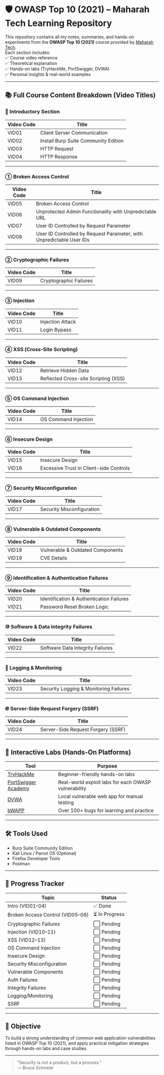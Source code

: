 # 🛡️ OWASP Top 10 (2021) – Maharah Tech Learning Repository

This repository contains all my notes, summaries, and hands-on experiments from the **OWASP Top 10 (2021)** course provided by [Maharah Tech](https://maharatech.gov.eg/course/view.php?id=2144).  
Each section includes:  
✅ Course video reference  
✅ Theoretical explanation  
✅ Hands-on labs (TryHackMe, PortSwigger, DVWA)  
✅ Personal insights & real-world examples

---

## 📚 Full Course Content Breakdown (Video Titles)

### 🔰 Introductory Section
| Video Code | Title |
|------------|-------|
| VID01 | Client Server Communication |
| VID02 | Install Burp Suite Community Edition |
| VID03 | HTTP Request |
| VID04 | HTTP Response |

---

### ① Broken Access Control
| Video Code | Title |
|------------|-------|
| VID05 | Broken Access Control |
| VID06 | Unprotected Admin Functionality with Unpredictable URL |
| VID07 | User ID Controlled by Request Parameter |
| VID08 | User ID Controlled by Request Parameter, with Unpredictable User IDs |

---

### ② Cryptographic Failures
| Video Code | Title |
|------------|-------|
| VID09 | Cryptographic Failures |

---

### ③ Injection
| Video Code | Title |
|------------|-------|
| VID10 | Injection Attack |
| VID11 | Login Bypass |

---

### ④ XSS (Cross-Site Scripting)
| Video Code | Title |
|------------|-------|
| VID12 | Retrieve Hidden Data |
| VID13 | Reflected Cross-site Scripting (XSS) |

---

### ⑤ OS Command Injection
| Video Code | Title |
|------------|-------|
| VID14 | OS Command Injection |

---

### ⑥ Insecure Design
| Video Code | Title |
|------------|-------|
| VID15 | Insecure Design |
| VID16 | Excessive Trust in Client-side Controls |

---

### ⑦ Security Misconfiguration
| Video Code | Title |
|------------|-------|
| VID17 | Security Misconfiguration |

---

### ⑧ Vulnerable & Outdated Components
| Video Code | Title |
|------------|-------|
| VID18 | Vulnerable & Outdated Components |
| VID19 | CVE Details |

---

### ⑨ Identification & Authentication Failures
| Video Code | Title |
|------------|-------|
| VID20 | Identification & Authentication Failures |
| VID21 | Password Reset Broken Logic |

---

### ⑩ Software & Data Integrity Failures
| Video Code | Title |
|------------|-------|
| VID22 | Software Data Integrity Failures |

---

### 📝 Logging & Monitoring
| Video Code | Title |
|------------|-------|
| VID23 | Security Logging & Monitoring Failures |

---

### 🌐 Server-Side Request Forgery (SSRF)
| Video Code | Title |
|------------|-------|
| VID24 | Server-Side Request Forgery (SSRF) |

---

## 🔗 Interactive Labs (Hands-On Platforms)

| Tool | Purpose |
|------|---------|
| [TryHackMe](https://tryhackme.com/) | Beginner-friendly hands-on labs |
| [PortSwigger Academy](https://portswigger.net/web-security) | Real-world exploit labs for each OWASP vulnerability |
| [DVWA](http://www.dvwa.co.uk/) | Local vulnerable web app for manual testing |
| [bWAPP](http://www.itsecgames.com/) | Over 100+ bugs for learning and practice |

---

## 🛠️ Tools Used

- Burp Suite Community Edition
- Kali Linux / Parrot OS (Optional)
- Firefox Developer Tools
- Postman

---

## 🚀 Progress Tracker

| Topic | Status |
|-------|--------|
| Intro (VID01–04) | ✅ Done |
| Broken Access Control (VID05–08) | ⏳ In Progress |
| Cryptographic Failures | ⬜ Pending |
| Injection (VID10–11) | ⬜ Pending |
| XSS (VID12–13) | ⬜ Pending |
| OS Command Injection | ⬜ Pending |
| Insecure Design | ⬜ Pending |
| Security Misconfiguration | ⬜ Pending |
| Vulnerable Components | ⬜ Pending |
| Auth Failures | ⬜ Pending |
| Integrity Failures | ⬜ Pending |
| Logging/Monitoring | ⬜ Pending |
| SSRF | ⬜ Pending |

---

## 🎯 Objective

To build a strong understanding of common web application vulnerabilities listed in OWASP Top 10 (2021), and apply practical mitigation strategies through hands-on labs and case studies.

---

> “Security is not a product, but a process.”  
> — Bruce Schneier
